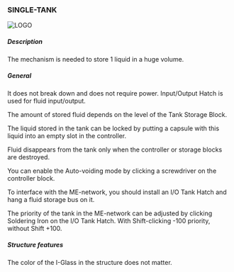 ### SINGLE-TANK

![LOGO](https://cdn.discordapp.com/attachments/916393114166525974/939742067645632522/SINGLE_TANK.png)

##### Description

The mechanism is needed to store 1 liquid in a huge volume.

##### General

It does not break down and does not require power. Input/Output Hatch is used for fluid input/output.

The amount of stored fluid depends on the level of the Tank Storage Block. 

The liquid stored in the tank can be locked by putting a capsule with this liquid into an empty slot in the controller.

Fluid disappears from the tank only when the controller or storage blocks are destroyed.

You can enable the Auto-voiding mode by clicking a screwdriver on the controller block.

To interface with the ME-network, you should install an I/O Tank Hatch and hang a fluid storage bus on it.

The priority of the tank in the ME-network can be adjusted by clicking Soldering Iron on the I/O Tank Hatch. With Shift-clicking -100 priority, without Shift +100.

##### Structure features

The color of the I-Glass in the structure does not matter.
